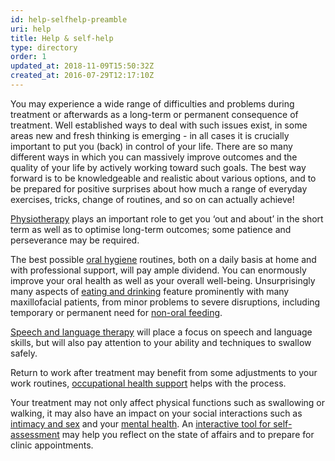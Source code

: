 ```yaml
---
id: help-selfhelp-preamble
uri: help
title: Help & self-help
type: directory
order: 1
updated_at: 2018-11-09T15:50:32Z
created_at: 2016-07-29T12:17:10Z
---
```


<p>You may experience a wide range of difficulties and problems
    during treatment or afterwards as a long-term or permanent
    consequence of treatment. Well established ways to deal with
    such issues exist, in some areas new and fresh thinking is
    emerging - in all cases it is crucially important to put
    you (back) in control of your life. There are so many different
    ways in which you can massively improve outcomes and the
    quality of your life by actively working toward such goals.
    The best way forward is to be knowledgeable and realistic
    about various options, and to be prepared for positive surprises
    about how much a range of everyday exercises, tricks, change
    of routines, and so on can actually achieve!</p>
<p><a href="/help/physiotherapy">Physiotherapy</a> plays an important
    role to get you ‘out and about’ in the short term as well
    as to optimise long-term outcomes; some patience and perseverance
    may be required.</p>
<p>The best possible <a href="/help/oral-hygiene">oral hygiene</a>    routines, both on a daily basis at home and with professional
    support, will pay ample dividend. You can enormously improve
    your oral health as well as your overall well-being. Unsurprisingly
    many aspects of <a href="/help/oral-food">eating and drinking</a>    feature prominently with many maxillofacial patients, from
    minor problems to severe disruptions, including temporary
    or permanent need for <a href="/help/non-oral-food">non-oral feeding</a>.</p>
<p><a href="/help/salt">Speech and language therapy</a> will place
    a focus on speech and language skills, but will also pay
    attention to your ability and techniques to swallow safely.</p>
<p>Return to work after treatment may benefit from some adjustments
    to your work routines, <a href="/help/occupational-health">occupational health support</a>    helps with the process.</p>
<p>Your treatment may not only affect physical functions such as
    swallowing or walking, it may also have an impact on your
    social interactions such as <a href="/help/intimacy">intimacy and sex</a>    and your <a href="/help/mental-health">mental health</a>.
    An <a href="/help/magic-triangle">interactive tool for self-assessment</a>    may help you reflect on the state of affairs and to prepare
    for clinic appointments.</p>
